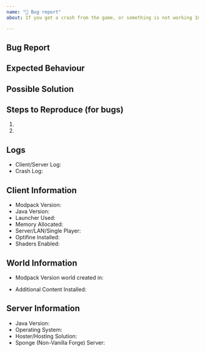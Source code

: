 ```yaml
---
name: "🐛 Bug report"
about: If you get a crash from the game, or something is not working 100% from a mod/game.

---
```


<!-- Thank you for submitting an issue for the relevant topic. Please ensure that you fill in all the required information needed as specified by the template below. -->
<!-- Note: As you are reporting a bug, please ensure that you have logs uploaded to either PasteBin/Gist etc... No logs = Closing and Ignoring of the issue! -->
<!-- NOTE: If you have other mods installed or you have changed versions; please revert to a clean install and test again with a crash/bug before posting. -->

## Bug Report
<!--- If you're describing a bug, describe the current behaviour -->
<!--- If you're suggesting a change/improvement, tell us how it should work -->

## Expected Behaviour
<!--- If describing a bug, tell us what happens instead of the expected behaviour -->
<!--- If suggesting a change/improvement, explain the difference from current behaviour -->

## Possible Solution
<!--- Not obligatory, but suggest a fix/reason for the bug, -->
<!--- or ideas how to implement the addition or change -->

## Steps to Reproduce (for bugs)
<!--- Provide a link to a live example, or an unambiguous set of steps to -->
1.
2.
<!--- Add more if needed -->

## Logs
<!-- Twitch logs can be found in the installation directory for the Twitch App.  Or click the ... button on SevTech and hit "Open Folder" -->
<!-- ATLauncher logs can be found in the installation directory. Or you can "Open Folder" from the launcher to view the instance. -->
<!-- Then upload the latest/crash logs to PasteBin or Gist. DON'T Upload them to GitHub -->
* Client/Server Log:
* Crash Log:

## Client Information
<!--- Include as many relevant details about the environment you experienced the bug in -->
<!-- Please tell us how much memory you have allocated to the game. For Twitch/ATLauncher look in the settings -->
* Modpack Version:
* Java Version:
* Launcher Used:
* Memory Allocated:
* Server/LAN/Single Player:
* Optifine Installed:
* Shaders Enabled:

## World Information
<!-- Please provide the version of the modpack that the world was created in if known. Rough estimates are OK -->
* Modpack Version world created in:
<!-- If there are any additional mods, please state them below -->
* Additional Content Installed:

<!--- Additional Information if you are using a server setup (DELETE THIS SECTION IF YOUR ISSUE IS CLIENT ONLY) -->
## Server Information
* Java Version:
* Operating System:
* Hoster/Hosting Solution:
* Sponge (Non-Vanilla Forge) Server:
